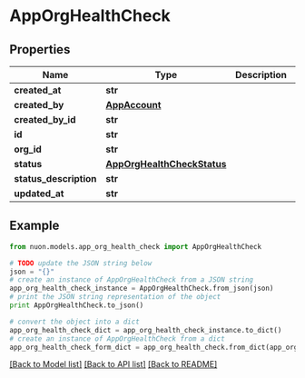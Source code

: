 # AppOrgHealthCheck


## Properties

Name | Type | Description | Notes
------------ | ------------- | ------------- | -------------
**created_at** | **str** |  | [optional] 
**created_by** | [**AppAccount**](AppAccount.md) |  | [optional] 
**created_by_id** | **str** |  | [optional] 
**id** | **str** |  | [optional] 
**org_id** | **str** |  | [optional] 
**status** | [**AppOrgHealthCheckStatus**](AppOrgHealthCheckStatus.md) |  | [optional] 
**status_description** | **str** |  | [optional] 
**updated_at** | **str** |  | [optional] 

## Example

```python
from nuon.models.app_org_health_check import AppOrgHealthCheck

# TODO update the JSON string below
json = "{}"
# create an instance of AppOrgHealthCheck from a JSON string
app_org_health_check_instance = AppOrgHealthCheck.from_json(json)
# print the JSON string representation of the object
print AppOrgHealthCheck.to_json()

# convert the object into a dict
app_org_health_check_dict = app_org_health_check_instance.to_dict()
# create an instance of AppOrgHealthCheck from a dict
app_org_health_check_form_dict = app_org_health_check.from_dict(app_org_health_check_dict)
```
[[Back to Model list]](../README.md#documentation-for-models) [[Back to API list]](../README.md#documentation-for-api-endpoints) [[Back to README]](../README.md)


